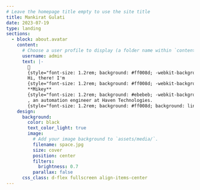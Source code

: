 ```yaml
---
# Leave the homepage title empty to use the site title
title: Mankirat Gulati
date: 2023-07-19
type: landing
sections:
  - block: about.avatar
    content:
      # Choose a user profile to display (a folder name within `content/authors/`)
      username: admin
      text: |-
        👋
        {style="font-size: 1.2rem; background: #ff008d; -webkit-background-clip: text; -webkit-text-fill-color: transparent;"}
        Hi, there! I'm
        {style="font-size: 1.2rem; background: #ff008d; -webkit-background-clip: text; -webkit-text-fill-color: transparent;"}
        **Mikey**
        {style="font-size: 1.2rem; background: #ebebeb; -webkit-background-clip: text; -webkit-text-fill-color: transparent;"}
        , an automation engineer at Haven Technologies.
        {style="font-size: 1.2rem; background: #ff008d; background: linear-gradient(to right, #fc5d8a 0%, #ff62a2 30%, #ff6aba 60%, #fa74d2 100%); -webkit-background-clip: text; -webkit-text-fill-color: transparent;"}
    design:
      background:
        color: black
        text_color_light: true
        image:
          # Add your image background to `assets/media/`.
          filename: space.jpg
          size: cover
          position: center
          filters:
            brightness: 0.7
          parallax: false
      css_class: d-flex fullscreen align-items-center
---
```

